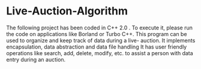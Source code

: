 # Live-Auction-Algorithm
The following project has been coded in C++ 2.0 . To execute it, please run the code on applications like Borland or Turbo C++.
This program can be used to organize and keep track of data during a live- auction.
It implements encapsulation, data abstraction and data file handling
It has user friendly operations like search, add, delete, modify, etc. to assist a person with data entry during an auction.
